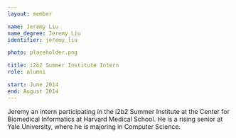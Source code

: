 ```yaml
---
layout: member

name: Jeremy Liu
name_degree: Jeremy Liu
identifier: jeremy_liu

photo: placeholder.png

title: i2b2 Summer Institute Intern
role: alumni

start: June 2014
end: August 2014
---
```

Jeremy an intern participating in the i2b2 Summer Institute at the Center for Biomedical Informatics at Harvard Medical School. He is a rising senior at Yale University, where he is majoring in Computer Science.